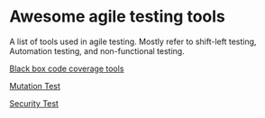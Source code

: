 # Awesome agile testing tools
A list of tools used in agile testing. Mostly refer to shift-left testing, Automation testing, and non-functional testing.

[Black box code coverage tools](Black-box-coverage-tools.md)

[Mutation Test](Mutation-test-tools.md)

[Security Test](Security-test-tools.md)